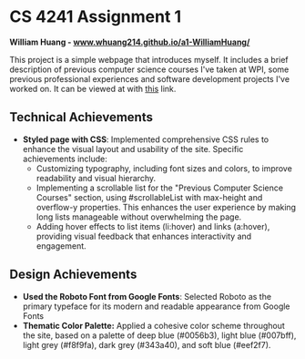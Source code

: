 # CS 4241 Assignment 1

**William Huang - www.whuang214.github.io/a1-WilliamHuang/**

This project is a simple webpage that introduces myself. It includes a brief description of previous computer science courses I've taken at WPI, some previous professional experiences and software development projects I've worked on. It can be viewed at with [this](https://whuang214.github.io/a1-gettingstarted/) link.

## Technical Achievements

- **Styled page with CSS**: Implemented comprehensive CSS rules to enhance the visual layout and usability of the site. Specific achievements include:
  - Customizing typography, including font sizes and colors, to improve readability and visual hierarchy.
  - Implementing a scrollable list for the "Previous Computer Science Courses" section, using #scrollableList with max-height and overflow-y properties. This enhances the user experience by making long lists manageable without overwhelming the page.
  - Adding hover effects to list items (li:hover) and links (a:hover), providing visual feedback that enhances interactivity and engagement.

## Design Achievements

- **Used the Roboto Font from Google Fonts**: Selected Roboto as the primary typeface for its modern and readable appearance from Google Fonts
- **Thematic Color Palette:** Applied a cohesive color scheme throughout the site, based on a palette of deep blue (#0056b3), light blue (#007bff), light grey (#f8f9fa), dark grey (#343a40), and soft blue (#eef2f7).
